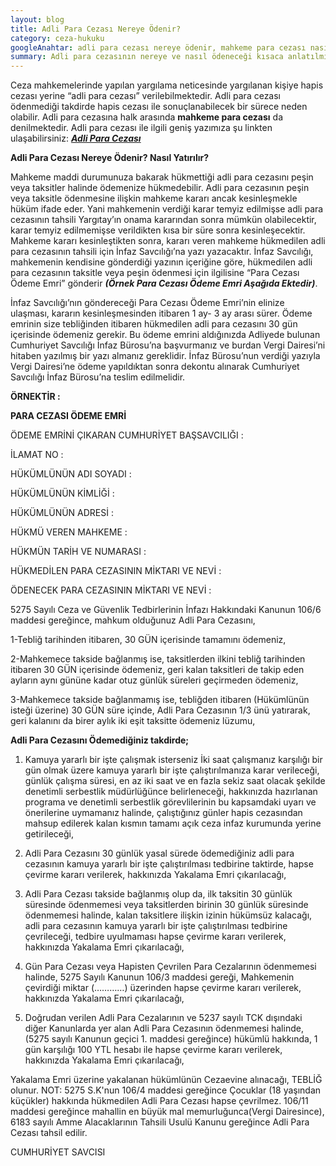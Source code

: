 ```yaml
---
layout: blog
title: Adli Para Cezası Nereye Ödenir?
category: ceza-hukuku
googleAnahtar: adli para cezası nereye ödenir, mahkeme para cezası nasıl yatırılır, adli para cezası nasıl ödenir? adli para cezası ödeme emri, adli para cezası nasıl tahsil edilir, avukat, ceza avukatı
summary: Adli para cezasının nereye ve nasıl ödeneceği kısaca anlatılmıştır.
---
```

Ceza mahkemelerinde yapılan yargılama neticesinde yargılanan kişiye hapis cezası yerine  “adli para cezası” verilebilmektedir. Adli para cezası ödenmediği takdirde hapis cezası ile sonuçlanabilecek bir sürece neden olabilir. Adli para cezasına halk arasında **mahkeme para cezası** da denilmektedir. Adli para cezası ile ilgili geniş yazımıza şu linkten ulaşabilirsiniz: [***Adli Para Cezası***](http://barandogan.av.tr/blog/ceza-hukuku/adli-para-cezasi.html)

**Adli Para Cezası Nereye Ödenir? Nasıl Yatırılır?**

Mahkeme maddi durumunuza bakarak hükmettiği adli para cezasını peşin veya taksitler halinde ödemenize hükmedebilir. Adli para cezasının peşin veya taksitle ödenmesine ilişkin mahkeme kararı ancak kesinleşmekle hüküm ifade eder. Yani mahkemenin verdiği karar temyiz edilmişse adli para cezasının tahsili Yargıtay’ın onama kararından sonra mümkün olabilecektir, karar temyiz edilmemişse verildikten kısa bir süre sonra kesinleşecektir. Mahkeme kararı kesinleştikten sonra, kararı veren mahkeme hükmedilen adli para cezasının tahsili için İnfaz Savcılığı’na yazı yazacaktır.  İnfaz Savcılığı, mahkemenin kendisine gönderdiği yazının içeriğine göre, hükmedilen adli para cezasının taksitle veya peşin ödenmesi için ilgilisine “Para Cezası Ödeme Emri”  gönderir ***(Örnek Para Cezası Ödeme Emri Aşağıda Ektedir)***. 	

İnfaz Savcılığı’nın göndereceği Para Cezası Ödeme Emri’nin elinize ulaşması, kararın kesinleşmesinden itibaren 1 ay- 3 ay arası sürer. Ödeme emrinin size tebliğinden itibaren hükmedilen adli para cezasını 30 gün içerisinde ödemeniz gerekir. Bu ödeme emrini aldığınızda Adliyede bulunan Cumhuriyet Savcılığı İnfaz Bürosu’na başvurmanız ve burdan  Vergi Dairesi’ni hitaben yazılmış bir yazı almanız gereklidir. İnfaz Bürosu’nun verdiği yazıyla Vergi Dairesi’ne ödeme yapıldıktan sonra dekontu alınarak Cumhuriyet Savcılığı İnfaz Bürosu’na teslim edilmelidir.



****ÖRNEKTİR :****

****PARA CEZASI ÖDEME EMRİ****

ÖDEME EMRİNİ ÇIKARAN  CUMHURİYET BAŞSAVCILIĞI    : 

İLAMAT NO                                        :

HÜKÜMLÜNÜN  ADI SOYADI        :

HÜKÜMLÜNÜN KİMLİĞİ                :
 
HÜKÜMLÜNÜN ADRESİ                  :   

HÜKMÜ VEREN MAHKEME	       :  

HÜKMÜN TARİH VE NUMARASI  :  

HÜKMEDİLEN PARA CEZASININ MİKTARI VE NEVİ  : 

ÖDENECEK PARA CEZASININ MİKTARI VE NEVİ       : 
  

5275 Sayılı Ceza ve Güvenlik Tedbirlerinin İnfazı Hakkındaki Kanunun 106/6 maddesi gereğince, mahkum olduğunuz Adli Para Cezasını,

1-Tebliğ tarihinden itibaren, 30 GÜN içerisinde tamamını ödemeniz,

2-Mahkemece takside bağlanmış ise, taksitlerden ilkini tebliğ tarihinden itibaren 30 GÜN içerisinde ödemeniz, geri kalan taksitleri de takip eden ayların aynı gününe kadar otuz günlük süreleri geçirmeden ödemeniz,
  
  3-Mahkemece takside bağlanmamış ise, tebliğden itibaren (Hükümlünün isteği üzerine) 30 GÜN süre içinde, Adli Para Cezasının 1/3 ünü yatırarak, geri kalanını da birer aylık iki eşit taksitte ödemeniz lüzumu,                    

**Adli Para Cezasını Ödemediğiniz takdirde;**

1)	Kamuya yararlı bir işte çalışmak isterseniz İki saat çalışmanız karşılığı bir gün olmak üzere kamuya yararlı bir işte çalıştırılmanıza karar verileceği, günlük çalışma süresi, en az iki saat ve en fazla sekiz saat olacak şekilde denetimli serbestlik müdürlüğünce belirleneceği, hakkınızda hazırlanan programa ve denetimli serbestlik görevlilerinin bu kapsamdaki uyarı ve önerilerine uymamanız halinde, çalıştığınız günler hapis cezasından mahsup edilerek kalan kısmın tamamı açık ceza infaz kurumunda yerine getirileceği,

2)	Adli Para Cezasını 30 günlük yasal sürede ödemediğiniz adli para cezasının kamuya yararlı bir işte çalıştırılması tedbirine taktirde, hapse çevirme kararı verilerek, hakkınızda Yakalama Emri çıkarılacağı,

3)	Adli Para Cezası takside bağlanmış olup da, ilk taksitin 30 günlük süresinde ödenmemesi veya taksitlerden birinin 30 günlük süresinde ödenmemesi halinde, kalan taksitlere ilişkin izinin hükümsüz kalacağı, adli para cezasının kamuya yararlı bir işte çalıştırılması tedbirine çevrileceği, tedbire uyulmaması hapse çevirme kararı verilerek, hakkınızda Yakalama Emri çıkarılacağı,

4)	 Gün Para Cezası veya Hapisten Çevrilen Para Cezalarının ödenmemesi halinde, 5275 Sayılı Kanunun 106/3 maddesi gereği, Mahkemenin çevirdiği miktar (…………) üzerinden  hapse çevirme kararı verilerek, hakkınızda Yakalama Emri çıkarılacağı,

5)	Doğrudan verilen Adli Para Cezalarının ve 5237 sayılı TCK dışındaki diğer Kanunlarda yer alan Adli Para Cezasının ödenmemesi halinde, (5275 sayılı Kanunun geçici 1. maddesi gereğince) hükümlü hakkında, 1 gün karşılığı 100 YTL   hesabı ile hapse çevirme kararı verilerek, hakkınızda Yakalama Emri çıkarılacağı, 

Yakalama Emri üzerine yakalanan hükümlünün Cezaevine alınacağı, TEBLİĞ olunur.
 NOT: 5275 S.K'nun 106/4 maddesi gereğince Çocuklar (18 yaşından küçükler) hakkında hükmedilen Adli Para Cezası hapse çevrilmez. 106/11 maddesi gereğince mahallin en büyük mal memurluğunca(Vergi Dairesince), 6183 sayılı Amme Alacaklarının Tahsili Usulü Kanunu gereğince Adli Para Cezası tahsil edilir.

CUMHURİYET   SAVCISI
